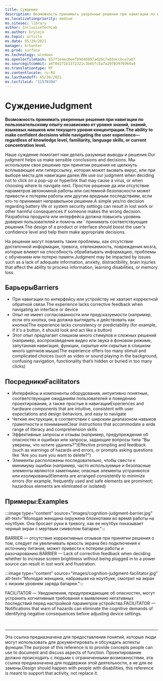 ```yaml
---
title: Суждение
description: Возможность принимать уверенные решения при навигации по пользовательскому опыту независимо от уровня знаний, знаний, языковых навыков или текущего уровня концентрации.
ms.localizationpriority: medium
ms.sitesec: library
author: InclusiveTechLab
ms.author: brycejo
ms.topic: article
ms.date: 05/20/2021
manager: krhunter
ms.prod: surface
ms.technology: windows
ms.openlocfilehash: 857f1e4ec0eefb9d46997ad26c7a03accbce7a07
ms.sourcegitcommit: a4f8d271b1372321c3b45fc5a7a29703976964a4
ms.translationtype: MT
ms.contentlocale: ru-RU
ms.lasthandoff: 05/20/2021
ms.locfileid: "11578394"
---
```

# <a name="judgment"></a><span data-ttu-id="268f8-103">Суждение</span><span class="sxs-lookup"><span data-stu-id="268f8-103">Judgment</span></span>

**<span data-ttu-id="268f8-104">Возможность принимать уверенные решения при навигации по пользовательскому опыту независимо от уровня знаний, знаний, языковых навыков или текущего уровня концентрации.</span><span class="sxs-lookup"><span data-stu-id="268f8-104">The ability to make confident decisions while navigating the user experience—regardless of knowledge level, familiarity, language skills, or current concentration level.</span></span>**

<span data-ttu-id="268f8-105">Наше суждение помогает нам делать разумные выводы и решения.</span><span class="sxs-lookup"><span data-stu-id="268f8-105">Our judgment helps us make sensible conclusions and decisions.</span></span> <span data-ttu-id="268f8-106">Мы используем свое решение при принятии решения не щелкнуть всплывающее или гиперссылку, которая может вызвать вирус, или при выборе места для навигации далее.</span><span class="sxs-lookup"><span data-stu-id="268f8-106">We use our judgment when deciding not to click on a pop-up or hyperlink that may cause a virus, or when choosing where to navigate next.</span></span> <span data-ttu-id="268f8-107">Простое решение да или отсутствие параметров автономной работы или системной безопасности может привести к потерям работы или другим вредным последствиям, если кто-то принимает неправильное решение.</span><span class="sxs-lookup"><span data-stu-id="268f8-107">A simple yes/no decision regarding battery life or system security settings can result in lost work or other harmful consequences if someone makes the wrong decision.</span></span> <span data-ttu-id="268f8-108">Разработка продукта или интерфейса должна повысить уровень доверия пользователей и помочь им &apos; принимать соответствующие решения.</span><span class="sxs-lookup"><span data-stu-id="268f8-108">The design of a product or interface should boost the user&apos;s confidence level and help them make appropriate decisions.</span></span>

<span data-ttu-id="268f8-109">На решение могут повлиять такие проблемы, как отсутствие достаточной информации, тревога, отвлекаемость, повреждения мозга, которые влияют на способность обрабатывать информацию, проблемы с обучением или потерю памяти.</span><span class="sxs-lookup"><span data-stu-id="268f8-109">Judgment may be impacted by issues such as a lack of adequate information, anxiety, distractibility, brain injuries that affect the ability to process information, learning disabilities, or memory loss.</span></span>

## <a name="barriers"></a><span data-ttu-id="268f8-110">Барьеры</span><span class="sxs-lookup"><span data-stu-id="268f8-110">Barriers</span></span>

* <span data-ttu-id="268f8-111">При навигации по интерфейсу или устройству не хватает корректной обратной связи.</span><span class="sxs-lookup"><span data-stu-id="268f8-111">The experience lacks corrective feedback when navigating an interface or device</span></span>
* <span data-ttu-id="268f8-112">Опыт не имеет согласованности или предсказуемости (например, если это кнопка, она должна выглядеть и действовать как кнопка)</span><span class="sxs-lookup"><span data-stu-id="268f8-112">The experience lacks consistency or predictability (for example, if it's a button, it should look and act like a button)</span></span>
* <span data-ttu-id="268f8-113">Этот опыт предлагает слишком много стимулов и сложных решений (например, воспроизведение видео или звука в фоновом режиме, запутанная навигация, функции, скрытые или скрытые в слишком много щелчков мыши)</span><span class="sxs-lookup"><span data-stu-id="268f8-113">The experience offers too many stimuli and complicated choices (such as video or sound playing in the background, confusing navigation, functionality that’s hidden or buried in too many clicks)</span></span>

## <a name="facilitators"></a><span data-ttu-id="268f8-114">Посредники</span><span class="sxs-lookup"><span data-stu-id="268f8-114">Facilitators</span></span>

* <span data-ttu-id="268f8-115">Интерфейсы и компоненты оборудования, интуитивно понятные, соответствующие ожиданиям пользователей и поведению проектирования, а также простые в навигации</span><span class="sxs-lookup"><span data-stu-id="268f8-115">Experiences and hardware components that are intuitive, consistent with user expectations and design behaviors, and easy to navigate</span></span> 
* <span data-ttu-id="268f8-116">Четкие инструкции, в соответствии с широким диапазоном навыков грамотности и понимания</span><span class="sxs-lookup"><span data-stu-id="268f8-116">Clear instructions that accommodate a wide range of literacy and comprehension skills</span></span>
* <span data-ttu-id="268f8-117">Эффективные запросы и отзывы (например, предупреждения об опасностях и ошибках или запросы, задающие вопросы типа "Вы уверены, что хотите удалить?")</span><span class="sxs-lookup"><span data-stu-id="268f8-117">Effective prompting and feedback (such as warnings of hazards and errors, or prompts asking questions like “Are you sure you want to delete?”)</span></span>
* <span data-ttu-id="268f8-118">Элементы расположены последовательно, чтобы свести к минимуму ошибки (например, часто используемые и безопасные элементы являются заметными; опасные элементы устраняются или изолированы)</span><span class="sxs-lookup"><span data-stu-id="268f8-118">Elements are arranged consistently to minimize errors (for example, frequently used and safe elements are prominent; hazardous elements are eliminated or isolated)</span></span>

## <a name="examples"></a><span data-ttu-id="268f8-119">Примеры:</span><span class="sxs-lookup"><span data-stu-id="268f8-119">Examples</span></span>

:::image type="content" source="images/cognition-judgment-barrier.jpg" alt-text="Молодая женщина окружена блокнотами во время работы на ноутбуке. Она бросает руки в тревогу, как ее ноутбук показывает черный экран с мертвым символом батареи.":::

<span data-ttu-id="268f8-122">BARRIER — отсутствие коррективных отзывов при принятии решения о том, следует ли увеличивать яркость экрана без подключения к источнику питания, может привести к потерям работы и разочарованию.</span><span class="sxs-lookup"><span data-stu-id="268f8-122">BARRIER — Lack of corrective feedback when deciding whether to increase screen brightness without being plugged in to a power source can result in lost work and frustration.</span></span> 


:::image type="content" source="images/cognition-judgment-facilitator.jpg" alt-text="Молодая женщина, набравшая на ноутбуке, смотрит на экран с низким уровнем заряда батареи.":::

<span data-ttu-id="268f8-124">FACILITATOR — Уведомления, предупреждающие об опасностях, могут устранить когнитивные требования к выявлению негативных последствий перед настройкой параметров устройства.</span><span class="sxs-lookup"><span data-stu-id="268f8-124">FACILITATOR — Notifications that warn of hazards can eliminate the cognitive demands of identifying negative consequences before adjusting device settings.</span></span>


&nbsp;

[comment]: # (Заявление footer)
___
<span data-ttu-id="268f8-126">Эта ссылка предназначена для предоставления понятий, которые люди могут использовать для документировать и обсуждать аспекты функции.</span><span class="sxs-lookup"><span data-stu-id="268f8-126">The purpose of this reference is to provide concepts people can use to document and discuss aspects of function.</span></span> <span data-ttu-id="268f8-127">Проектирование должно происходить с людьми с ограниченными возможностями, эта ссылка предназначена для поддержки этой деятельности, а не для ее замены.</span><span class="sxs-lookup"><span data-stu-id="268f8-127">Design should happen with people with disabilities, this reference is meant to support that activity, not replace it.</span></span> 